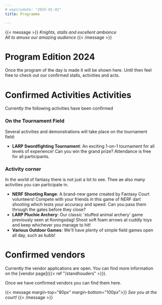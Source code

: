 ```yaml
---
# expirydate: "2025-01-01"
title: Programme

---
```


{{< message >}}
 _Knights, stalls and excellent ambiance_\
_All to amuse our amazing audience_
{{< /message >}}

# Program Edition 2024
Once the program of the day is made it will be shown here. Until then feel free to check out our confirmed stalls, activities and acts.


# Confirmed Activities Activities

Currently the following activities have been confirmed

### On the Tournament Field
Several activities and demonstrations will  take place on the tournament field:
- **LARP Swordfighting Tournament**: An exciting 1-on-1 tournament for all levels of experience! Can you win the grand prize? Attendance is free for all participants.

### Activity corner
In the world of fantasy there is not just a lot to see. Thee ae also many activities you can participate in.
- **NERF Shooting Range**: A brand-new game created by Fantasy Court volunteers! Compete with your friends in this game of NERF dart shooting which tests your accuracy and speed. Can you pass them through the gates before they close?
- **LARP Pluchie Archery**: Our classic 'stuffed animal archery' game previously seen at Koningsdag! Shoot soft foam arrows at cuddly toys and keep whichever you manage to hit!
- **Various Outdoor Games**: We'll have plenty of simple field games open all day, such as kubb!


# Confirmed vendors
Currently the vendor applications are open. You can find more information on the [vendor page]({{< ref "/standhouders" >}}).

Once we have confirmed vendors you can find them here.

{{< message margin-top="80px" margin-bottom="100px">}}
_See you at the court!_
{{< /message >}}

